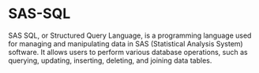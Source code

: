 # SAS-SQL
SAS SQL, or Structured Query Language, is a programming language used for managing and manipulating data in SAS (Statistical Analysis System) software. It allows users to perform various database operations, such as querying, updating, inserting, deleting, and joining data tables.

